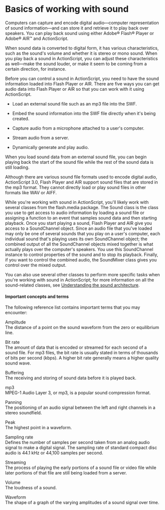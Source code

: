 # Basics of working with sound

<div>

Computers can capture and encode digital audio—computer representation of sound
information—and can store it and retrieve it to play back over speakers. You can
play back sound using either Adobe® Flash® Player or Adobe® AIR™ and
ActionScript.

When sound data is converted to digital form, it has various characteristics,
such as the sound's volume and whether it is stereo or mono sound. When you play
back a sound in ActionScript, you can adjust these characteristics as well—make
the sound louder, or make it seem to be coming from a certain direction, for
instance.

Before you can control a sound in ActionScript, you need to have the sound
information loaded into Flash Player or AIR. There are five ways you can get
audio data into Flash Player or AIR so that you can work with it using
ActionScript.

- Load an external sound file such as an mp3 file into the SWF.

- Embed the sound information into the SWF file directly when it's being
  created.

- Capture audio from a microphone attached to a user's computer.

- Stream audio from a server.

- Dynamically generate and play audio.

When you load sound data from an external sound file, you can begin playing back
the start of the sound file while the rest of the sound data is still loading.

Although there are various sound file formats used to encode digital audio,
ActionScript 3.0, Flash Player and AIR support sound files that are stored in
the mp3 format. They cannot directly load or play sound files in other formats
like WAV or AIFF.

While you're working with sound in ActionScript, you'll likely work with several
classes from the flash.media package. The Sound class is the class you use to
get access to audio information by loading a sound file or assigning a function
to an event that samples sound data and then starting playback. Once you start
playing a sound, Flash Player and AIR give you access to a SoundChannel object.
Since an audio file that you've loaded may only be one of several sounds that
you play on a user's computer, each individual sound that's playing uses its own
SoundChannel object; the combined output of all the SoundChannel objects mixed
together is what actually plays over the computer's speakers. You use this
SoundChannel instance to control properties of the sound and to stop its
playback. Finally, if you want to control the combined audio, the SoundMixer
class gives you control over the mixed output.

You can also use several other classes to perform more specific tasks when
you're working with sound in ActionScript; for more information on all the
sound-related classes, see
[Understanding the sound architecture](WS5b3ccc516d4fbf351e63e3d118a9b90204-7d26.html).

<div>

#### Important concepts and terms

The following reference list contains important terms that you may encounter:

Amplitude  
The distance of a point on the sound waveform from the zero or equilibrium line.

Bit rate  
The amount of data that is encoded or streamed for each second of a sound file.
For mp3 files, the bit rate is usually stated in terms of thousands of bits per
second (kbps). A higher bit rate generally means a higher quality sound wave.

Buffering  
The receiving and storing of sound data before it is played back.

mp3  
MPEG-1 Audio Layer 3, or mp3, is a popular sound compression format.

Panning  
The positioning of an audio signal between the left and right channels in a
stereo soundfield.

Peak  
The highest point in a waveform.

Sampling rate  
Defines the number of samples per second taken from an analog audio signal to
make a digital signal. The sampling rate of standard compact disc audio is 44.1
kHz or 44,100 samples per second.

Streaming  
The process of playing the early portions of a sound file or video file while
later portions of that file are still being loaded from a server.

Volume  
The loudness of a sound.

Waveform  
The shape of a graph of the varying amplitudes of a sound signal over time.

</div>

</div>

<div>

<div>

</div>

</div>
